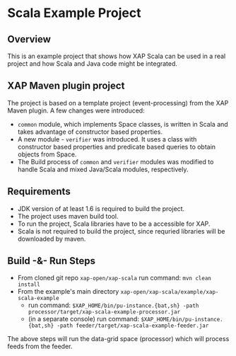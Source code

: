 # Scala Example Project

## Overview
This is an example project that shows how XAP Scala can be used in a real project and how Scala and Java code might be integrated.

## XAP Maven plugin project
The project is based on a template project (event-processing) from the XAP Maven plugin. A few changes were introduced:

- `common` module, which implements Space classes, is written in Scala and takes advantage of constructor based properties.
- A new module - `verifier` was introduced. It uses a class with constructor based properties and predicate based queries to obtain objects from Space.
- The Build process of `common` and `verifier` modules was modified to handle Scala and mixed Java/Scala modules, respectively.

## Requirements
- JDK version of at least 1.6 is required to build the project.
- The project uses maven build tool.
- To run the project, Scala libraries have to be a accessible for XAP.
- Scala is not required to build the project, since requried libraries will be downloaded by maven.

## Build -&- Run Steps
- From cloned git repo `xap-open/xap-scala` run command: `mvn clean install`
- From the example's main directory `xap-open/xap-scala/example/xap-scala-example` 
    - run command: `$XAP_HOME/bin/pu-instance.{bat,sh} -path processor/target/xap-scala-example-processor.jar`
    - (in a separate console) run command: `$XAP_HOME/bin/pu-instance.{bat,sh} -path feeder/target/xap-scala-example-feeder.jar`
    
The above steps will run the data-grid space (processor) which will process feeds from the feeder.

